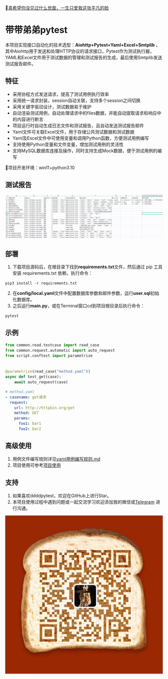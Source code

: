 :link:[真希望你没见过什么世面，一生只爱我这张平凡的脸](https://music.163.com/#/song?id=1963720173)

# 带带弟弟pytest

本项目实现接口自动化的技术选型：**Aiohttp+Pytest+Yaml+Excel+Smtplib** 。 其中Aiohttp用于发送和处理HTTP协议的请求接口，Pytest作为测试执行器，
YAML和Excel文件用于测试数据的管理和测试报告的生成，最后使用Smtplib发送测试报告邮件。

## 特征

- 采用协程方式发送请求，提高了测试用例执行效率
- 采用统一请求封装，session自动关联，支持多个session之间切换
- 采用关键字驱动设计，测试数据易于维护
- 自动渲染测试用例，自动处理请求中的files数据，并能自动提取请求和响应中的内容进行断言
- 项目运行时自动生成日志文件和测试报告，且自动发送测试报告邮件
- Yaml文件可关联Excel文件，用于存储公共测试数据和测试数据
- Yaml及Excel文件中可使用变量和调用Python函数，方便测试用例编写
- 支持使用Python变量和文件变量，增加测试用例的灵活性
- 支持MySQL数据库连接及操作，同时支持生成Mock数据，便于测试用例的编写

:loudspeaker:项目开发环境：win11+python3.10

## 测试报告

![report](system/img/excel_report.png)

## 部署

1. 下载项目源码后，在根目录下找到**requirements.txt**文件，然后通过 pip 工具安装 requirements.txt 依赖，执行命令：

```shell
pip3 install -r requirements.txt
```

[comment]: <> (- 下载并配置allure2，下载安装教程如下：https://blog.csdn.net/lixiaomei0623/article/details/120185069)

2. 在**config/local.yaml**文件中配置数据库参数和邮件参数，运行**user.sql**初始化数据库。
3. 之后运行**main.py**，或在Terminal窗口cd到项目根目录后执行命令：

```shell
pytest
```

## 示例

```python
from common.read.testcase import read_case
from common.request.automatic import auto_request
from script.conftest import parametrize


@parametrize(read_case("method.yaml"))
async def test_get(case):
	await auto_request(case)
```

```yaml
# method.yaml
- casename: get请求
  request:
    url: http://httpbin.org/get
    method: GET
    params:
      foo1: bar1
      foo2: bar2
```

## 高级使用

1. 用例文件编写规则详见[yaml用例编写规则.md](system/doc/yaml用例编写规则.md)
2. 项目使用可参考[项目使用](system/doc/项目使用.md)

## 支持

1. 如果喜欢ddddpytest，欢迎在GitHub上进行Star。
2. 本项目使用过程中遇到问题或一起交流学习欢迎添加我的微信或[Telegram](https://t.me/qingtest) 进行沟通。

![vx](system/img/vx.jpg)